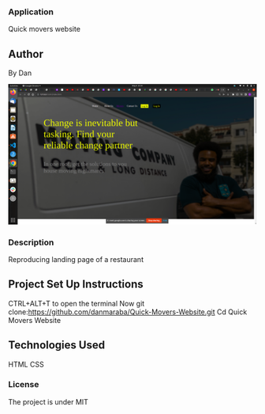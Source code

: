 ### Application
Quick movers website

## Author
By Dan

<Img src="./Images/movers.png">

### Description
Reproducing landing page of a restaurant

## Project Set Up Instructions
CTRL+ALT+T to open the terminal
Now git clone:https://github.com/danmaraba/Quick-Movers-Website.git
Cd Quick Movers Website

## Technologies Used
HTML
CSS

### License
The project is under MIT